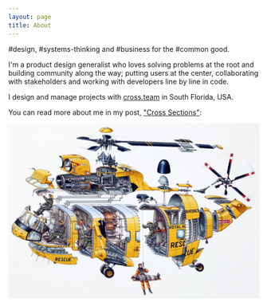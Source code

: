 ```yaml
---
layout: page
title: About
---
```

#design, #systems-thinking and #business for the #common good.

I'm a product design generalist who loves solving problems at the root and building community along the way; putting users at the center, collaborating with stakeholders and working with developers line by line in code.

I design and manage projects with [cross.team](http://cross.team) in South Florida, USA.

You can read more about me in my post, ["Cross Sections"](_posts/2018-01-03-cross-sections.md):

[![img](/assets/images/stephenbiesty_bigrescuehelicopter.jpg)](_posts/2018-01-03-cross-sections.md)
